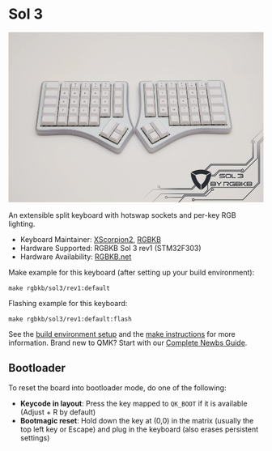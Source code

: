 # Sol 3

![Sol 3](https://raw.githubusercontent.com/noroadsleft/qmk_images/master/keyboards/rgbkb/sol3/rev1/rgbkb_sol3_rev1_01.jpg)

An extensible split keyboard with hotswap sockets and per-key RGB lighting.

* Keyboard Maintainer: [XScorpion2](https://github.com/XScorpion2), [RGBKB](https://github.com/rgbkb)
* Hardware Supported: RGBKB Sol 3 rev1 (STM32F303)
* Hardware Availability: [RGBKB.net](https://www.rgbkb.net/collections/sol-3)

Make example for this keyboard (after setting up your build environment):

    make rgbkb/sol3/rev1:default

Flashing example for this keyboard:

    make rgbkb/sol3/rev1:default:flash

See the [build environment setup](https://docs.qmk.fm/#/getting_started_build_tools) and the [make instructions](https://docs.qmk.fm/#/getting_started_make_guide) for more information. Brand new to QMK? Start with our [Complete Newbs Guide](https://docs.qmk.fm/#/newbs).

## Bootloader

To reset the board into bootloader mode, do one of the following:

* **Keycode in layout**: Press the key mapped to `QK_BOOT` if it is available (Adjust + R by default)
* **Bootmagic reset**: Hold down the key at (0,0) in the matrix (usually the top left key or Escape) and plug in the keyboard (also erases persistent settings)
